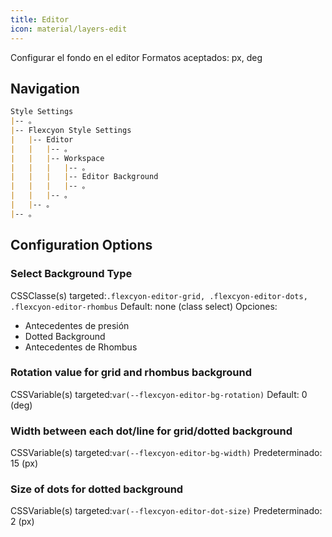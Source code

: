 ```yaml
---
title: Editor
icon: material/layers-edit
---
```


Configurar el fondo en el editor
Formatos aceptados: px, deg

## Navigation

```md
Style Settings
|-- 。
|-- Flexcyon Style Settings
|   |-- Editor
|   |   |-- 。
|   |   |-- Workspace
|   |   |   |-- 。
|   |   |   |-- Editor Background
|   |   |   |-- 。
|   |   |-- 。
|   |-- 。
|-- 。
```

## Configuration Options

### Select Background Type

CSSClasse(s) targeted:`.flexcyon-editor-grid, .flexcyon-editor-dots, .flexcyon-editor-rhombus`
Default: none (class select)
Opciones:

- Antecedentes de presión
- Dotted Background
- Antecedentes de Rhombus

### Rotation value for grid and rhombus background

CSSVariable(s) targeted:`var(--flexcyon-editor-bg-rotation)`
Default: 0 (deg)

### Width between each dot/line for grid/dotted background

CSSVariable(s) targeted:`var(--flexcyon-editor-bg-width)`
Predeterminado: 15 (px)

### Size of dots for dotted background

CSSVariable(s) targeted:`var(--flexcyon-editor-dot-size)`
Predeterminado: 2 (px)


